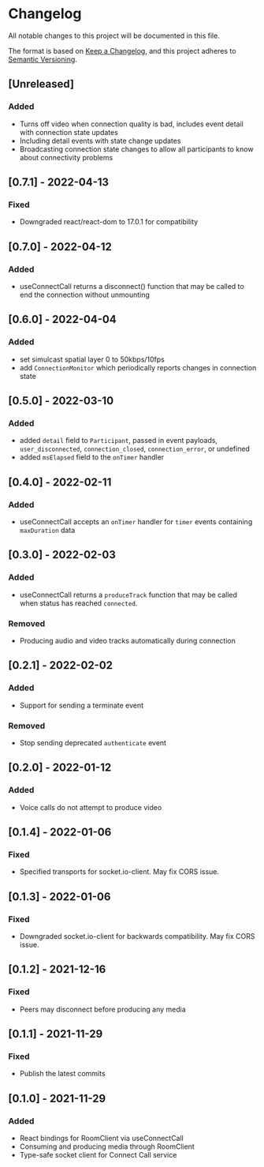 # Changelog

All notable changes to this project will be documented in this file.

The format is based on [Keep a Changelog](https://keepachangelog.com/en/1.0.0/),
and this project adheres to [Semantic Versioning](https://semver.org/spec/v2.0.0.html).

## [Unreleased]

### Added

- Turns off video when connection quality is bad, includes event detail with connection state updates
- Including detail events with state change updates
- Broadcasting connection state changes to allow all participants to know about connectivity problems

## [0.7.1] - 2022-04-13

### Fixed

- Downgraded react/react-dom to 17.0.1 for compatibility

## [0.7.0] - 2022-04-12

### Added

- useConnectCall returns a disconnect() function that may be called to end the connection without unmounting

## [0.6.0] - 2022-04-04

### Added

- set simulcast spatial layer 0 to 50kbps/10fps
- add `ConnectionMonitor` which periodically reports changes in connection state

## [0.5.0] - 2022-03-10

### Added

- added `detail` field to `Participant`, passed in event payloads, `user_disconnected`, `connection_closed`, `connection_error`, or undefined
- added `msElapsed` field to the `onTimer` handler

## [0.4.0] - 2022-02-11

### Added

- useConnectCall accepts an `onTimer` handler for `timer` events containing `maxDuration` data

## [0.3.0] - 2022-02-03

### Added

- useConnectCall returns a `produceTrack` function that may be called when status has reached `connected`.

### Removed

- Producing audio and video tracks automatically during connection

## [0.2.1] - 2022-02-02

### Added

- Support for sending a terminate event

### Removed

- Stop sending deprecated `authenticate` event

## [0.2.0] - 2022-01-12

### Added

- Voice calls do not attempt to produce video

## [0.1.4] - 2022-01-06

### Fixed

- Specified transports for socket.io-client. May fix CORS issue.

## [0.1.3] - 2022-01-06

### Fixed

- Downgraded socket.io-client for backwards compatibility. May fix CORS issue.

## [0.1.2] - 2021-12-16

### Fixed

- Peers may disconnect before producing any media

## [0.1.1] - 2021-11-29

### Fixed

- Publish the latest commits

## [0.1.0] - 2021-11-29

### Added

- React bindings for RoomClient via useConnectCall
- Consuming and producing media through RoomClient
- Type-safe socket client for Connect Call service
